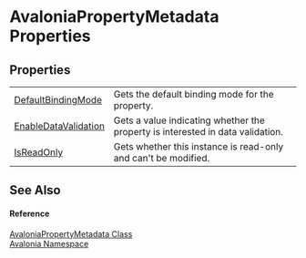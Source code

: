 # AvaloniaPropertyMetadata Properties




## Properties
<table>
<tr>
<td><a href="P_Avalonia_AvaloniaPropertyMetadata_DefaultBindingMode">DefaultBindingMode</a></td>
<td>Gets the default binding mode for the property.</td>
</tr>
<tr>
<td><a href="P_Avalonia_AvaloniaPropertyMetadata_EnableDataValidation">EnableDataValidation</a></td>
<td>Gets a value indicating whether the property is interested in data validation.</td>
</tr>
<tr>
<td><a href="P_Avalonia_AvaloniaPropertyMetadata_IsReadOnly">IsReadOnly</a></td>
<td>Gets whether this instance is read-only and can't be modified.</td>
</tr>
</table>

## See Also


#### Reference
<a href="T_Avalonia_AvaloniaPropertyMetadata">AvaloniaPropertyMetadata Class</a>  
<a href="N_Avalonia">Avalonia Namespace</a>  

